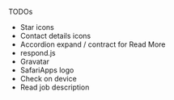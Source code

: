 TODOs

 - Star icons
 - Contact details icons
 - Accordion expand / contract for Read More
 - respond.js
 - Gravatar
 - SafariApps logo
 - Check on device
 - Read job description
 